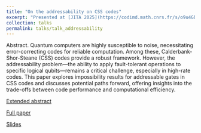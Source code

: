 ```yaml
---
title: "On the addressability on CSS codes"
excerpt: "Presented at [JITA 2025](https://codimd.math.cnrs.fr/s/o9u4GbSBt#) and Seminar of Free University of Berlin QEC subgroup"
collection: talks
permalink: talks/talk_addressability
---
```


Abstract.
Quantum computers are highly susceptible to noise, necessitating error-correcting codes for reliable computation. Among these, Calderbank-Shor-Steane (CSS) codes provide a robust framework. However, the addressability problem—the ability to apply fault-tolerant operations to specific logical qubits—remains a critical challenge, especially in high-rate codes. This paper explores impossibility results for addressable gates in CSS codes and discusses potential paths forward, offering insights into the trade-offs between code performance and computational efficiency.


[Extended abstract](/files/addressability_5_pages_absract.pdf)

[Full paper](https://arxiv.org/pdf/2502.13889)

[Slides](files/slides_short_addressability.pdf)
